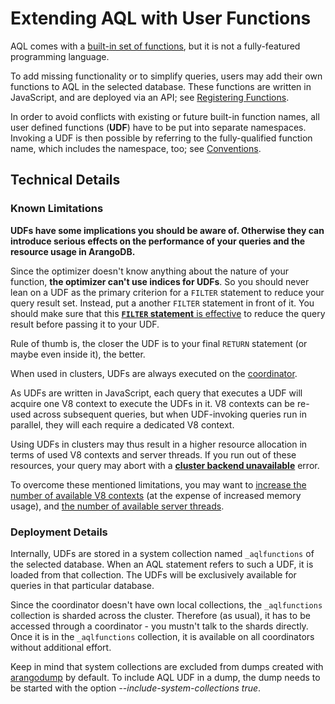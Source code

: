 Extending AQL with User Functions
=================================

AQL comes with a [built-in set of functions](../Functions/README.md), but it is
not a fully-featured programming language.

To add missing functionality or to simplify queries, users may add their own
functions to AQL in the selected database. These functions are written in
JavaScript, and are deployed via an API; see [Registering Functions](Functions.md).

In order to avoid conflicts with existing or future built-in function names,
all user defined functions (**UDF**) have to be put into separate namespaces.
Invoking a UDF is then possible by referring to the fully-qualified function name,
which includes the namespace, too; see [Conventions](Conventions.md).

Technical Details
-----------------

### Known Limitations

**UDFs have some implications you should be aware of. Otherwise they can
introduce serious effects on the performance of your queries and the resource
usage in ArangoDB.**

Since the optimizer doesn't know anything about the nature of your function,
**the optimizer can't use indices for UDFs**. So you should never lean on a UDF
as the primary criterion for a `FILTER` statement to reduce your query result set.
Instead, put a another `FILTER` statement in front of it. You should make sure
that this [**`FILTER` statement** is effective](../ExecutionAndPerformance/Optimizer.md)
to reduce the query result before passing it to your UDF.

Rule of thumb is, the closer the UDF is to your final `RETURN` statement
(or maybe even inside it), the better. 

When used in clusters, UDFs are always executed on the
[coordinator](../../Manual/Scalability/Cluster/Architecture.html).

As UDFs are written in JavaScript, each query that executes a UDF will acquire
one V8 context to execute the UDFs in it. V8 contexts can be re-used across subsequent
queries, but when UDF-invoking queries run in parallel, they will each require a 
dedicated V8 context.

Using UDFs in clusters may thus result in a higher resource allocation
in terms of used V8 contexts and server threads. If you run out 
of these resources, your query may abort with a
[**cluster backend unavailable**](../../Manual/Appendix/ErrorCodes.html) error.

To overcome these mentioned limitations, you may want to
[increase the number of available V8 contexts](../../Manual/Administration/Configuration/GeneralArangod.html#v8-contexts)
(at the expense of increased memory usage),
and
[the number of available server threads](../../Manual/Administration/Configuration/GeneralArangod.html#server-threads).

### Deployment Details

Internally, UDFs are stored in a system collection named `_aqlfunctions`
of the selected database. When an AQL statement refers to such a UDF,
it is loaded from that collection. The UDFs will be exclusively
available for queries in that particular database.

Since the coordinator doesn't have own local collections, the `_aqlfunctions`
collection is sharded across the cluster. Therefore (as usual), it has to be
accessed through a coordinator - you mustn't talk to the shards directly.
Once it is in the `_aqlfunctions` collection, it is available on all
coordinators without additional effort.

Keep in mind that system collections are excluded from dumps created with
[arangodump](../../Manual/Programs/Arangodump/index.html) by default.
To include AQL UDF in a dump, the dump needs to be started with
the option *--include-system-collections true*.
